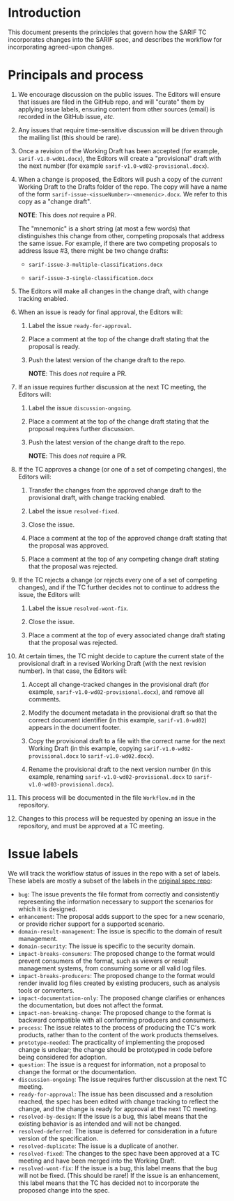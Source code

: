 # Introduction

This document presents the principles that govern how the SARIF TC incorporates changes
into the SARIF spec, and describes the workflow for incorporating agreed-upon changes.

# Principals and process

1. We encourage discussion on the public issues. The Editors will ensure that issues are
filed in the GitHub repo, and will "curate" them by applying issue labels, ensuring
content from other sources (email) is recorded in the GitHub issue, _etc._

1. Any issues that require time-sensitive discussion will be driven through the mailing
list (this should be rare).

1. Once a revision of the Working Draft has been accepted (for example,
`sarif-v1.0-wd01.docx`), the Editors will create a "provisional" draft with the next
number (for example `sarif-v1.0-wd02-provisional.docx`).

1. When a change is proposed, the Editors will push a copy of the _current_ Working Draft
    to the Drafts folder of the repo.
    The copy will have a name of the form `sarif-issue-<issueNumber>-<mnemonic>.docx`.
    We refer to this copy as a "change draft".

    **NOTE**: This does *not* require a PR.

    The "mnemonic" is a short string (at most a few words) that distinguishes
    this change from other, competing proposals that address the same issue.
    For example, if there are two competing proposals to address Issue #&#xfeff;3,
    there might be two change drafts:

    * `sarif-issue-3-multiple-classifications.docx`

    * `sarif-issue-3-single-classification.docx`

1. The Editors will make all changes in the change draft, with change tracking enabled.

1. When an issue is ready for final approval, the Editors will:

    1. Label the issue `ready-for-approval`.

    1. Place a comment at the top of the change draft stating that the proposal is ready.

    1. Push the latest version of the change draft to the repo.

       **NOTE**: This does *not* require a PR.

1. If an issue requires further discussion at the next TC meeting, the Editors will:

    1. Label the issue `discussion-ongoing`.

    1. Place a comment at the top of the change draft stating that the proposal requires
    further discussion.

    1. Push the latest version of the change draft to the repo.

       **NOTE**: This does *not* require a PR.

1. If the TC approves a change (or one of a set of competing changes), the Editors will:

    1. Transfer the changes from the approved change draft to the provisional draft, with change tracking enabled.

    1. Label the issue `resolved-fixed`.

    1. Close the issue.

    1. Place a comment at the top of the approved change draft stating that the proposal was approved.

    1. Place a comment at the top of any competing change draft stating that the proposal was rejected.

1. If the TC rejects a change (or rejects every one of a set of competing changes),
and if the TC further decides not to continue to address the issue, the Editors will:

    1. Label the issue `resolved-wont-fix`.

    1. Close the issue.

    1. Place a comment at the top of every associated change draft stating that the proposal
    was rejected.

1. At certain times, the TC might decide to capture the current state of the provisional draft
in a revised Working Draft (with the next revision number). In that case, the Editors
will:

    1. Accept all change-tracked changes in the provisional draft
    (for example, `sarif-v1.0-wd02-provisional.docx`), and remove all comments.
    
    1. Modify the document metadata in the provisional draft so that the correct document identifier
    (in this example, `sarif-v1.0-wd02`) appears in the document footer.

    1. Copy the provisional draft  to a file with the correct name for the next Working Draft
    (in this example, copying `sarif-v1.0-wd02-provisional.docx` to `sarif-v1.0-wd02.docx`).

    1. Rename the provisional draft to the next version number (in this example,
    renaming `sarif-v1.0-wd02-provisional.docx` to `sarif-v1.0-wd03-provisional.docx`).

1. This process will be documented in the file `Workflow.md` in the repository.

1. Changes to this process will be requested by opening an issue in the repository, and
  must be approved at a TC meeting.

# Issue labels

We will track the workflow status of issues in the repo with a set of labels.
These labels are mostly a subset of the labels in the [original spec repo](https://github.com/sarif-standard/sarif-spec):

- `bug`: The issue prevents the file format from correctly and consistently representing the information necessary to support the scenarios for which it is designed.
- `enhancement`: The proposal adds support to the spec for a new scenario, or provide richer support for a supported scenario.
- `domain-result-management`: The issue is specific to the domain of result management.
- `domain-security`: The issue is specific to the security domain.
- `impact-breaks-consumers`: The proposed change to the format would prevent consumers of the format, such as viewers or result management systems, from consuming some or all valid log files.
- `impact-breaks-producers`: The proposed change to the format would render invalid log files created by existing producers, such as analysis tools or converters.
- `impact-documentation-only`: The proposed change clarifies or enhances the documentation, but does not affect the format.
- `impact-non-breaking-change`: The proposed change to the format is backward compatible with all conforming producers and consumers.
- `process`: The issue relates to the process of producing the TC's work products, rather than to the content of the work products themselves.
- `prototype-needed`: The practicality of implementing the proposed change is unclear; the change should be prototyped in code before being considered for adoption.
- `question`: The issue is a request for information, not a proposal to change the format or the documentation.
- `discussion-ongoing`: The issue requires further discussion at the next TC meeting.
- `ready-for-approval`: The issue has been discussed and a resolution reached, the spec has been edited with change tracking to reflect the change, and the change is ready for approval at the next TC meeting.
- `resolved-by-design`: If the issue is a bug, this label means that the existing behavior is as intended and will not be changed.
- `resolved-deferred`: The issue is deferred for consideration in a future version of the specification.
- `resolved-duplicate`: The issue is a duplicate of another.
- `resolved-fixed`: The changes to the spec have been approved at a TC meeting and have been merged into the Working Draft.
- `resolved-wont-fix`: If the issue is a bug, this label means that the bug will not be fixed. (This should be rare!) If the issue is an enhancement, this label means that the TC has decided not to incorporate the proposed change into the spec.